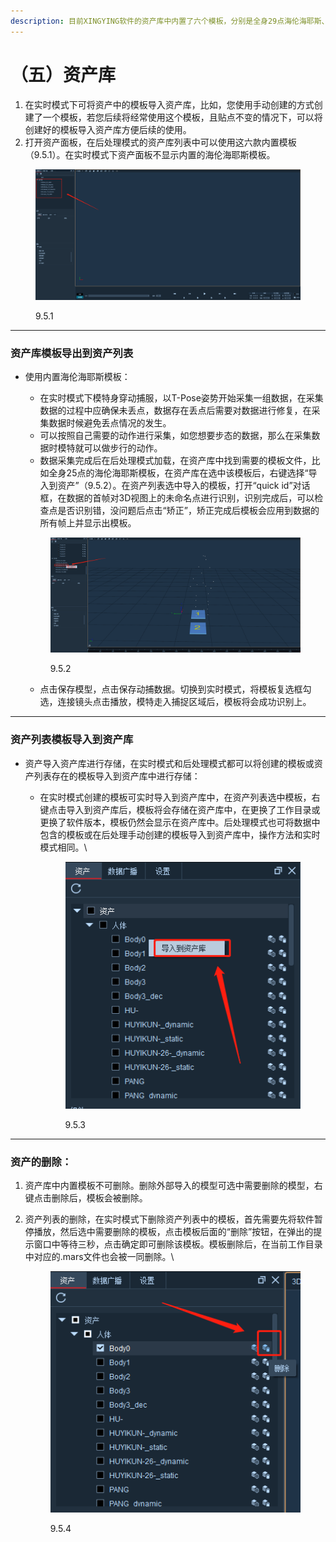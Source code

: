 ```yaml
---
description: 目前XINGYING软件的资产库中内置了六个模板，分别是全身29点海伦海耶斯、不包含头部的26点海伦海耶斯、下肢19点海伦海耶斯的静态和动态模板；
---
```


# （五）资产库

1. 在实时模式下可将资产中的模板导入资产库，比如，您使用手动创建的方式创建了一个模板，若您后续将经常使用这个模板，且贴点不变的情况下，可以将创建好的模板导入资产库方便后续的使用。
2. 打开资产面板，在后处理模式的资产库列表中可以使用这六款内置模板（9.5.1）。在实时模式下资产面板不显示内置的海伦海耶斯模板。

<figure><img src="../.gitbook/assets/image (161).png" alt=""><figcaption><p>9.5.1</p></figcaption></figure>



***

### 资产库模板导出到资产列表

*   使用内置海伦海耶斯模板：

    * 在实时模式下模特身穿动捕服，以T-Pose姿势开始采集一组数据，在采集数据的过程中应确保未丢点，数据存在丢点后需要对数据进行修复，在采集数据时候避免丢点情况的发生。
    * 可以按照自己需要的动作进行采集，如您想要步态的数据，那么在采集数据时模特就可以做步行的动作。
    * 数据采集完成后在后处理模式加载，在资产库中找到需要的模板文件，比如全身25点的海伦海耶斯模板，在资产库在选中该模板后，右键选择“导入到资产”（9.5.2）。在资产列表选中导入的模板，打开“quick id”对话框，在数据的首帧对3D视图上的未命名点进行识别，识别完成后，可以检查点是否识别错，没问题后点击“矫正”，矫正完成后模板会应用到数据的所有帧上并显示出模板。

    <figure><img src="../.gitbook/assets/image (162).png" alt=""><figcaption><p>9.5.2</p></figcaption></figure>

    * 点击保存模型，点击保存动捕数据。切换到实时模式，将模板复选框勾选，连接镜头点击播放，模特走入捕捉区域后，模板将会成功识别上。



***

### 资产列表模板导入到资产库



* 资产导入资产库进行存储，在实时模式和后处理模式都可以将创建的模板或资产列表存在的模板导入到资产库中进行存储：
  *   在实时模式创建的模板可实时导入到资产库中，在资产列表选中模板，右键点击导入到资产库后，模板将会存储在资产库中，在更换了工作目录或更换了软件版本，模板仍然会显示在资产库中。后处理模式也可将数据中包含的模板或在后处理手动创建的模板导入到资产库中，操作方法和实时模式相同。\


      <figure><img src="../.gitbook/assets/image (163).png" alt=""><figcaption><p>9.5.3</p></figcaption></figure>

***

### 资产的删除：

1. 资产库中内置模板不可删除。删除外部导入的模型可选中需要删除的模型，右键点击删除后，模板会被删除。
2.  资产列表的删除，在实时模式下删除资产列表中的模板，首先需要先将软件暂停播放，然后选中需要删除的模板，点击模板后面的“删除”按钮，在弹出的提示窗口中等待三秒，点击确定即可删除该模板。模板删除后，在当前工作目录中对应的.mars文件也会被一同删除。\


    <figure><img src="../.gitbook/assets/image (164).png" alt=""><figcaption><p>9.5.4</p></figcaption></figure>
